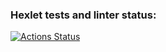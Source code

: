 ### Hexlet tests and linter status:
[![Actions Status](https://github.com/onexsan/js-react-developer-project-12/workflows/hexlet-check/badge.svg)](https://github.com/onexsan/js-react-developer-project-12/actions)
